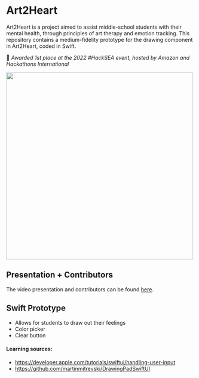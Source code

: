 # Art2Heart
Art2Heart is a project aimed to assist middle-school students with their mental health, through principles of art therapy and emotion tracking. This repository contains a medium-fidelity prototype for the drawing component in Art2Heart, coded in Swift.

🥇 _Awarded 1st place at the 2022 #HackSEA event, hosted by Amazon and Hackathons International_

<img src="https://github.com/gagetylee/Art2Heart/assets/48107607/0bf3f1b9-eb78-4eda-959a-63267a6c16f9" width="500px">

## Presentation + Contributors
The video presentation and contributors can be found [here](https://www.dropbox.com/scl/fi/7nbvmvka3u4b9nqfzgbzo/Art2Heart.mov?rlkey=7szhfug8qpkl687os5lksnrd1&dl=0).

## Swift Prototype
- Allows for students to draw out their feelings
- Color picker
- Clear button

#### Learning sources:
- https://developer.apple.com/tutorials/swiftui/handling-user-input
- https://github.com/martinmitrevski/DrawingPadSwiftUI
